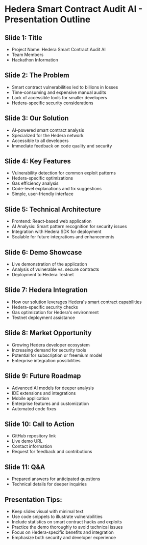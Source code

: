 # Hedera Smart Contract Audit AI - Presentation Outline

## Slide 1: Title
- Project Name: Hedera Smart Contract Audit AI
- Team Members
- Hackathon Information

## Slide 2: The Problem
- Smart contract vulnerabilities led to billions in losses
- Time-consuming and expensive manual audits
- Lack of accessible tools for smaller developers
- Hedera-specific security considerations

## Slide 3: Our Solution
- AI-powered smart contract analysis
- Specialized for the Hedera network
- Accessible to all developers
- Immediate feedback on code quality and security

## Slide 4: Key Features
- Vulnerability detection for common exploit patterns
- Hedera-specific optimizations
- Gas efficiency analysis
- Code-level explanations and fix suggestions
- Simple, user-friendly interface

## Slide 5: Technical Architecture
- Frontend: React-based web application
- AI Analysis: Smart pattern recognition for security issues
- Integration with Hedera SDK for deployment
- Scalable for future integrations and enhancements

## Slide 6: Demo Showcase
- Live demonstration of the application
- Analysis of vulnerable vs. secure contracts
- Deployment to Hedera Testnet

## Slide 7: Hedera Integration
- How our solution leverages Hedera's smart contract capabilities
- Hedera-specific security checks
- Gas optimization for Hedera's environment
- Testnet deployment assistance

## Slide 8: Market Opportunity
- Growing Hedera developer ecosystem
- Increasing demand for security tools
- Potential for subscription or freemium model
- Enterprise integration possibilities

## Slide 9: Future Roadmap
- Advanced AI models for deeper analysis
- IDE extensions and integrations
- Mobile application
- Enterprise features and customization
- Automated code fixes

## Slide 10: Call to Action
- GitHub repository link
- Live demo URL
- Contact information
- Request for feedback and contributions

## Slide 11: Q&A
- Prepared answers for anticipated questions
- Technical details for deeper inquiries

## Presentation Tips:
- Keep slides visual with minimal text
- Use code snippets to illustrate vulnerabilities
- Include statistics on smart contract hacks and exploits
- Practice the demo thoroughly to avoid technical issues
- Focus on Hedera-specific benefits and integration
- Emphasize both security and developer experience 